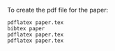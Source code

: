 To create the pdf file for the paper:

```
pdflatex paper.tex
bibtex paper
pdflatex paper.tex
pdflatex paper.tex
```

